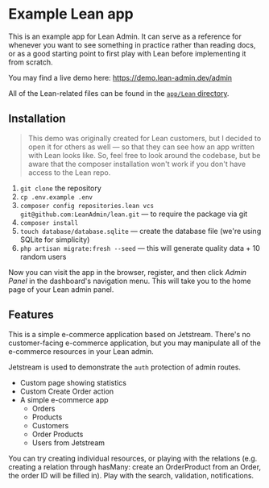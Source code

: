 # Example Lean app

This is an example app for Lean Admin. It can serve as a reference for whenever you want to see something in practice rather than reading docs, or as a good starting point to first play with Lean before implementing it from scratch.

You may find a live demo here: https://demo.lean-admin.dev/admin

All of the Lean-related files can be found in the [`app/Lean` directory](https://github.com/LeanAdmin/ecom-example/tree/master/app/Lean).

## Installation

> This demo was originally created for Lean customers, but I decided to open it for others as well — so that they can see how an app written with Lean looks like. So, feel free to look around the codebase, but be aware that the composer installation won't work if you don't have access to the Lean repo.

1. `git clone` the repository
2. `cp .env.example .env`
3. `composer config repositories.lean vcs git@github.com:LeanAdmin/lean.git` — to require the package via git
4. `composer install`
5. `touch database/database.sqlite` — create the database file (we're using SQLite for simplicity)
6. `php artisan migrate:fresh --seed` — this will generate quality data + 10 random users

Now you can visit the app in the browser, register, and then click *Admin Panel* in the dashboard's navigation menu. This will take you to the home page of your Lean admin panel.

## Features

This is a simple e-commerce application based on Jetstream. There's no customer-facing e-commerce application, but you may manipulate all of the e-commerce resources in your Lean admin.

Jetstream is used to demonstrate the `auth` protection of admin routes.

- Custom page showing statistics
- Custom Create Order action
- A simple e-commerce app
  - Orders
  - Products
  - Customers
  - Order Products
  - Users from Jetstream

You can try creating individual resources, or playing with the relations (e.g. creating a relation through hasMany: create an OrderProduct from an Order, the order ID will be filled in). Play with the search, validation, notifications.
